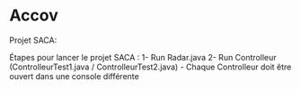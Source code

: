 # Accov
Projet SACA:

Étapes pour lancer le projet SACA :
1- Run Radar.java
2- Run Controlleur (ControlleurTest1.java / ControlleurTest2.java) - Chaque Controlleur doit être ouvert dans une console différente
